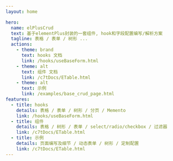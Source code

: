 ```yaml
---
layout: home

hero:
  name: elPlusCrud
  text: 基于elementPlus封装的一套组件, hook和字段配置编写/解析方案
  tagline: 表格 / 表单 / 树形 ...
  actions:
    - theme: brand
      text: hooks 文档
      link: /hooks/useBaseForm.html 
    - theme: alt
      text: 组件 文档
      link: /c7tDocs/ETable.html 
    - theme: alt
      text: 示例
      link: /examples/base_crud_page.html 
features:
  - title: hooks
    details: 表格 / 表单 / 树形 / 分页 / Memento
    link: /hooks/useBaseForm.html 
  - title: 组件
    details: 表格 / 树形 / 表单 / select/radio/checkbox / 过滤器
    link: /c7tDocs/ETable.html 
  - title: 示例
    details: 页面编写及细节 / 动态表单 / 树形 / 定制配置
    link: /c7tDocs/ETable.html 
--- 
```

